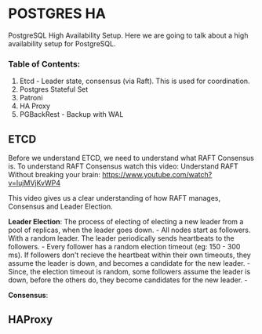 # POSTGRES HA
PostgreSQL High Availability Setup. Here we are going to talk about a high availability setup for PostgreSQL.

### Table of Contents:
1. Etcd - Leader state, consensus (via Raft). This is used for coordination.
2. Postgres Stateful Set
3. Patroni
4. HA Proxy
5. PGBackRest - Backup with WAL


## ETCD
Before we understand ETCD, we need to understand what RAFT Consensus is. To understand RAFT Consensus watch this video:
    Understand RAFT Without breaking your brain: https://www.youtube.com/watch?v=IujMVjKvWP4

This video gives us a clear understanding of how RAFT manages, Consensus and Leader Election.

**Leader Election**: The process of electing of electing a new leader from a pool of replicas, when the leader goes down.
    - All nodes start as followers. With a random leader. The leader periodically sends heartbeats to the followers.
    - Every follower has a random election timeout (eg: 150 - 300 ms). If followers don't recieve the heartbeat within their own timeouts, they assume the leader is down, and becomes a candidate for the new leader.
    - Since, the election timeout is random, some followers assume the leader is down, before the others do, they become candidates for the new leader.
    - 

**Consensus**:


## HAProxy
